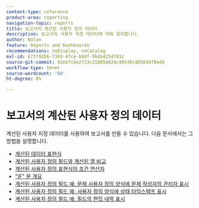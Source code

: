 ```yaml
---
content-type: reference
product-area: reporting
navigation-topic: reports
title: 보고서의 계산된 사용자 정의 데이터
description: 보고서의 사용자 지정 데이터에 대해 알아봅니다.
author: Nolan
feature: Reports and Dashboards
recommendations: noDisplay, noCatalog
exl-id: 673792b6-7369-47ce-b0df-9bda4254781c
source-git-commit: 92ebfc6e2f33c15865b824c99546c8856d4f8edd
workflow-type: tm+mt
source-wordcount: '84'
ht-degree: 0%

---
```


# 보고서의 계산된 사용자 정의 데이터

계산된 사용자 지정 데이터를 사용하여 보고서를 만들 수 있습니다. 다음 문서에서는 그 방법을 설명합니다.

* [계산된 데이터 표현식](../../../reports-and-dashboards/reports/calc-cstm-data-reports/calculated-data-expressions.md)
* [계산된 사용자 정의 필드와 계산된 열 비교](../../../reports-and-dashboards/reports/calc-cstm-data-reports/calculated-custom-fields-calculated-columns.md)
* [계산된 사용자 정의 표현식의 조건 연산자](../../../reports-and-dashboards/reports/calc-cstm-data-reports/condition-operators-calculated-custom-expressions.md)
* [&quot;IF&quot; 문 개요](../../../reports-and-dashboards/reports/calc-cstm-data-reports/if-statements-overview.md)
* [계산된 사용자 정의 필드 예: 문제 사용자 정의 양식에 문제 작성자의 관리자 표시](../../../reports-and-dashboards/reports/calc-cstm-data-reports/custom-field-manager-issue-creator-on-issue-form.md)
* [계산된 사용자 정의 필드 예: 사용자 정의 양식에 상태 타임스탬프 표시](../../../reports-and-dashboards/reports/calc-cstm-data-reports/example-status-timestamp-in-calculated-field.md)
* [계산된 사용자 정의 필드 예: 필드의 편집 내역 표시](../../../reports-and-dashboards/reports/calc-cstm-data-reports/calculated-field-example-edit-history-of-another-field.md)
  <!--outdated: * [Basic Report Creation Program for the new Workfront experience](https://one.workfront.com/s/basic-report-creation-program)-->
